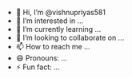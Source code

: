 - 👋 Hi, I’m @vishnupriyas581
- 👀 I’m interested in ...
- 🌱 I’m currently learning ...
- 💞️ I’m looking to collaborate on ...
- 📫 How to reach me ...
- 😄 Pronouns: ...
- ⚡ Fun fact: ...

<!---
vishnupriyas581/vishnupriyas581 is a ✨ special ✨ repository because its `README.md` (this file) appears on your GitHub profile.
You can click the Preview link to take a look at your changes.
--->
